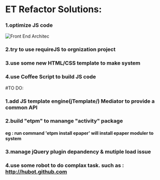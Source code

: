 # ET Refactor Solutions:  
### 1.optimize JS code    
![Front End Architec](ET-Refactor/raw/master/Resourse/WCA.png)
### 2.try to use requireJS to orgnization project  
### 3.use some new HTML/CSS template to make system  
### 4.use Coffee Script to build JS code  

#TO DO:
### 1.add JS template engine(jTemplate/) Mediator to provide a common API  
### 2.build "etpm" to manange "activity" package  
####  eg :  run command 'etpm install epaper' will install epaper moduler to system   
### 3.manage jQuery plugin depandency & mutiple load issue
### 4.use some robot to do complax task. such as : http://hubot.github.com